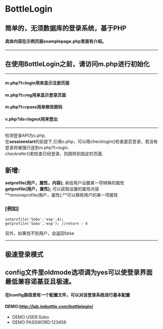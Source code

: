 # BottleLogin
## 简单的，无须数据库的登录系统，基于PHP
#### 具体内容在示例页面examplepage.php里面有介绍。
----------------------------------
## 在使用BottleLogin之前，请访问m.php进行初始化
----------------------------------
#### m.php?t=login用来显示注册页面
#### m.php?t=reg用来显示登录页面
#### m.php?t=rpass用来修改密码
#### v.php?do=logout用来登出
----------------------------------
检测登录API为o.php,  
在**sessionstart**的前提下,引用o.php，可以用checklogin()检查是否登录，若没有登录将被强行送到m.php?t=login.  
checkrefer()若检查已经登录，则跳转到指定的页面.
## 新增:
**setprofile(用户，属性，内容);** 来给用户设置某一项特殊的属性  
**getprofile(用户，属性);** 可以获取设置的属性内容  
**removeprofile(用户，属性);**可以移除用户的某一项属性  
### [例如]
```
setprofile('Sobo','exp',4);
getprofile('Sobo','exp'); //return : 4  
```
另外，如果找不到用户，会返回false  

----------------------------------
## 极速登录模式
config文件里oldmode选项调为yes可以使登录界面最低兼容诺基亚且极速。
----------------------------------
#### 在lconfig路径里有一个配置文件，可以对该登录系统进行基本配置
#### DEMO:http://lab.imbottle.com/bottlelogin/
- DEMO USER:Sobo
- DEMO PASSWORD:123456
